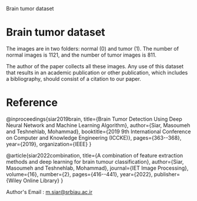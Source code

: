 Brain tumor dataset

# Brain tumor dataset

The images are in two folders: normal (0) and tumor (1).
The number of normal images is 1121, and the number of tumor images is 811.

The author of the paper collects all these images. Any use of this dataset that results in an academic publication or other publication, which includes a bibliography, should consist of a citation to our paper.



# Reference

@inproceedings{siar2019brain,
  title={Brain Tumor Detection Using Deep Neural Network and Machine Learning Algorithm},
  author={Siar, Masoumeh and Teshnehlab, Mohammad},
  booktitle={2019 9th International Conference on Computer and Knowledge Engineering (ICCKE)},
  pages={363--368},
  year={2019},
  organization={IEEE}
}

 


@article{siar2022combination,
  title={A combination of feature extraction methods and deep learning for brain tumour classification},
  author={Siar, Masoumeh and Teshnehlab, Mohammad},
  journal={IET Image Processing},
  volume={16},
  number={2},
  pages={416--441},
  year={2022},
  publisher={Wiley Online Library}
}


Author's Email : m.siar@srbiau.ac.ir


